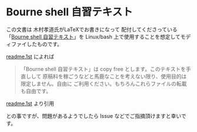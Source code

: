 # Bourne shell 自習テキスト

この文書は 木村孝道氏がLaTeXでお書きになって 配付してくださっている「[Bourne shell 自習テキスト](http://lagendra.s.kanazawa-u.ac.jp/ogurisu/manuals/sh-text/sh/index.html)」を Linux/bash 上で使用することを想定してモディファイしたものです。

[readme.1st](http://lagendra.s.kanazawa-u.ac.jp/ogurisu/manuals/sh-text/readme.1st) によれば

> 「Bourne shell 自習テキスト」は copy free とします。このテキストを手直しして
> 原稿料を稼ごうなどと馬鹿なことを考えない限り、使用目的は限定しません。自由に
> ご利用ください。もちろんこれらファイルの転載も自由です。

[readme.1st](http://lagendra.s.kanazawa-u.ac.jp/ogurisu/manuals/sh-text/readme.1st) より引用

との事ですが、問題があるようでしたら Issue などでご指摘頂けますと幸いです。
